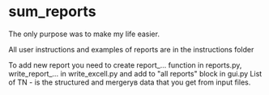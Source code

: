 # sum_reports
The only purpose was to make my life easier.

All user instructions and examples of reports are in the instructions folder

To add new report you need to create report_... function in reports.py, write_report_... in write_excell.py and add to "all reports" block in gui.py
List of TN - is the structured and mergerув data that you get from input files.
